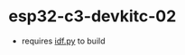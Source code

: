 
# esp32-c3-devkitc-02

* requires [idf.py](https://docs.espressif.com/projects/esp-idf/en/latest/esp32c3/index.html) to build


